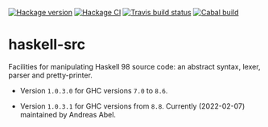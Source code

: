 [![Hackage version](https://img.shields.io/hackage/v/haskell-src.svg?label=Hackage)](http://hackage.haskell.org/package/haskell-src)
[![Hackage CI](https://matrix.hackage.haskell.org/api/v2/packages/haskell-src/badge)](https://matrix.hackage.haskell.org/package/haskell-src)
[![Travis build status](https://travis-ci.org/haskell-pkg-janitors/haskell-src.svg?branch=master)](https://travis-ci.org/haskell-pkg-janitors/haskell-src)
[![Cabal build](https://github.com/haskell-pkg-janitors/haskell-src/workflows/Haskell-CI/badge.svg)](https://github.com/haskell-pkg-janitors/haskell-src/actions)

# haskell-src

Facilities for manipulating Haskell 98 source code: an abstract syntax,
lexer, parser and pretty-printer.

- Version `1.0.3.0` for GHC versions `7.0` to `8.6`.

- Version `1.0.3.1` for GHC versions from `8.8`.
Currently (2022-02-07) maintained by Andreas Abel.
